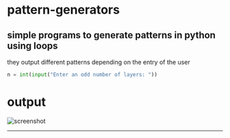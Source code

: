 # pattern-generators
simple programs to generate patterns in python using loops 
---
  they output different patterns depending on the entry of the user  
  ```python
  n = int(input("Enter an odd number of layers: "))
  ```
  # output
  ![screenshot](https://user-images.githubusercontent.com/62948017/168426066-4b3441ff-3fcb-4b73-8170-d206bb6c7f07.png)

---
